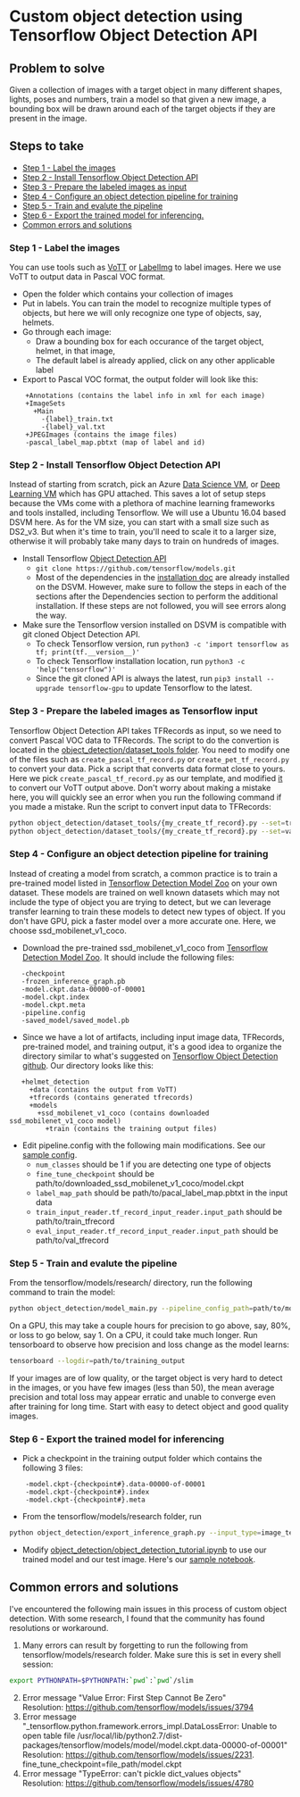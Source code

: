 # Custom object detection using Tensorflow Object Detection API

## Problem to solve
Given a collection of images with a target object in many different shapes, lights, poses and numbers, train a model so that given a new image, a bounding box will be drawn around each of the target objects if they are present in the image.

## Steps to take
  - [Step 1 - Label the images](#step-1---label-the-images)
  - [Step 2 - Install Tensorflow Object Detection API](#step-2---install-tensorflow-object-detection-api)
  - [Step 3 - Prepare the labeled images as input](#step-3---prepare-the-labeled-images-as-tensorflow-input)
  - [Step 4 - Configure an object detection pipeline for training](#step-4---configure-an-object-detection-pipeline-for-training)
  - [Step 5 - Train and evalute the pipeline](#step-5---train-and-evalute-the-pipeline)
  - [Step 6 - Export the trained model for inferencing.](#step-6---export-the-trained-model-for-inferencing)
  - [Common errors and solutions](#common-errors-and-solutions)

### Step 1 - Label the images
You can use tools such as [VoTT](https://github.com/Microsoft/VoTT) or [LabelImg](https://github.com/tzutalin/labelImg) to label images.  Here we use VoTT to output data in Pascal VOC format. 
- Open the folder which contains your collection of images
- Put in labels.  You can train the model to recognize multiple types of objects, but here we will only recognize one type of objects, say, helmets.  
- Go through each image:
    - Draw a bounding box for each occurance of the target object, helmet, in that image, 
    - The default label is already applied, click on any other applicable label  
- Export to Pascal VOC format, the output folder will look like this:
```
    +Annotations (contains the label info in xml for each image)  
    +ImageSets  
      +Main  
        -{label}_train.txt  
        -{label}_val.txt  
    +JPEGImages (contains the image files)  
    -pascal_label_map.pbtxt (map of label and id)
```

### Step 2 - Install Tensorflow Object Detection API
Instead of starting from scratch, pick an Azure [Data Science VM](https://azuremarketplace.microsoft.com/en-us/marketplace/apps/microsoft-ads.linux-data-science-vm-ubuntu), or [Deep Learning VM](https://azuremarketplace.microsoft.com/en-ca/marketplace/apps/microsoft-ads.dsvm-deep-learning) which has GPU attached.  This saves a lot of setup steps because the VMs come with a plethora of machine learning frameworks and tools installed, including Tensorflow.  We will use a Ubuntu 16.04 based DSVM here.  As for the VM size, you can start with a small size such as DS2_v3.  But when it's time to train, you'll need to scale it to a larger size, otherwise it will probably take many days to train on hundreds of images. 
-  Install Tensorflow [Object Detection API](https://github.com/tensorflow/models/tree/master/research/object_detection)
    -  ```git clone https://github.com/tensorflow/models.git```
    -  Most of the dependencies in the [installation doc](https://github.com/tensorflow/models/blob/master/research/object_detection/g3doc/installation.md) are already installed on the DSVM.  However, make sure to follow the steps in each of the sections after the Dependencies section to perform the additional installation.  If these steps are not followed, you will see errors along the way.
-  Make sure the Tensorflow version installed on DSVM is compatible with git cloned Object Detection API.
    -  To check Tensorflow version, run ```python3 -c 'import tensorflow as tf; print(tf.__version__)'```
    -  To check Tensorflow installation location, run ```python3 -c 'help("tensorflow")'```
    -  Since the git cloned API is always the latest, run ```pip3 install --upgrade tensorflow-gpu``` to update Tensorflow to the latest.

### Step 3 - Prepare the labeled images as Tensorflow input
Tensorflow Object Detection API takes TFRecords as input, so we need to convert Pascal VOC data to TFRecords.  The script to do the convertion is located in the [object_detection/dataset_tools folder](https://github.com/tensorflow/models/tree/master/research/object_detection/dataset_tools).  You need to modify one of the files such as ```create_pascal_tf_record.py``` or ```create_pet_tf_record.py``` to convert your data.  Pick a script that converts data format close to yours.  Here we pick ```create_pascal_tf_record.py``` as our template, and modified [it](/TensorflowCustomObjectDetection/create_helmet_tf_record.py) to convert our VoTT output above.  Don't worry about making a mistake here, you will quickly see an error when you run the following command if you made a mistake.  Run the script to convert input data to TFRecords: 
```bash
python object_detection/dataset_tools/{my_create_tf_record}.py --set=train --data_dir=path/to/VoTToutputFolder --output_dir=path/to/TFRecordsOutput
python object_detection/dataset_tools/{my_create_tf_record}.py --set=val --data_dir=path/to/VoTToutputFolder --output_dir=path/to/TFRecordsOutput
``` 

### Step 4 - Configure an object detection pipeline for training
Instead of creating a model from scratch, a common practice is to train a pre-trained model listed in [Tensorflow Detection Model Zoo](https://github.com/tensorflow/models/blob/master/research/object_detection/g3doc/detection_model_zoo.md) on your own dataset. These models are trained on well known datasets which may not include the type of object you are trying to detect, but we can leverage transfer learning to train these models to detect new types of object.  If you don't have GPU, pick a faster model over a more accurate one.  Here, we choose ssd_mobilenet_v1_coco. 

-  Download the pre-trained ssd_mobilenet_v1_coco from [Tensorflow Detection Model Zoo](https://github.com/tensorflow/models/blob/master/research/object_detection/g3doc/detection_model_zoo.md).  It should include the following files:  
```
   -checkpoint  
   -frozen_inference_graph.pb  
   -model.ckpt.data-00000-of-00001  
   -model.ckpt.index  
   -model.ckpt.meta  
   -pipeline.config  
   -saved_model/saved_model.pb
```

-  Since we have a lot of artifacts, including input image data, TFRecords, pre-trained model, and training output, it's a good idea to organize the directory similar to what's suggested on [Tensorflow Object Detection github](https://github.com/tensorflow/models/blob/master/research/object_detection/g3doc/running_locally.md#recommended-directory-structure-for-training-and-evaluation).  Our directory looks like this:
```
   +helmet_detection  
     +data (contains the output from VoTT)  
     +tfrecords (contains generated tfrecords)  
     +models  
       +ssd_mobilenet_v1_coco (contains downloaded ssd_mobilenet_v1_coco model)  
         +train (contains the training output files)
```

-  Edit pipeline.config with the following main modifications.  See our [sample config](/TensorflowCustomObjectDetection/pipeline.config).
   -  ```num_classes``` should be 1 if you are detecting one type of objects
   -  ```fine_tune_checkpoint``` should be path/to/downloaded_ssd_mobilenet_v1_coco/model.ckpt
   -  ```label_map_path``` should be path/to/pacal_label_map.pbtxt in the input data
   -  ```train_input_reader.tf_record_input_reader.input_path``` should be path/to/train_tfrecord
   -  ```eval_input_reader.tf_record_input_reader.input_path``` should be path/to/val_tfrecord
   
### Step 5 - Train and evalute the pipeline
From the tensorflow/models/research/ directory, run the following command to train the model: 
```bash  
python object_detection/model_main.py --pipeline_config_path=path/to/modified_pipeline.config --model_dir=path/to/training_output --alsologtostderr
```
On a GPU, this may take a couple hours for precision to go above, say, 80%, or loss to go below, say 1.  On a CPU, it could take much longer.  Run tensorboard to observe how precision and loss change as the model learns: 
```bash
tensorboard --logdir=path/to/training_output
```
If your images are of low quality, or the target object is very hard to detect in the images, or you have few images (less than 50), the mean average precision and total loss may appear erratic and unable to converge even after training for long time.  Start with easy to detect object and good quality images.   

### Step 6 - Export the trained model for inferencing
-  Pick a checkpoint in the training output folder which contains the following 3 files:  
```
    -model.ckpt-{checkpoint#}.data-00000-of-00001  
    -model.ckpt-{checkpoint#}.index  
    -model.ckpt-{checkpoint#}.meta  
```
-  From the tensorflow/models/research folder, run
  ```bash
  python object_detection/export_inference_graph.py --input_type=image_tensor --pipeline_config_path=path/to/pipeline.config --trained_checkpoint_prefix=path/to/training_output_dir/model.ckpt-{checkpoint#} --output_directory=path/to/output_model_files_for_inference
  ```
-  Modify [object_detection/object_detection_tutorial.ipynb](https://github.com/tensorflow/models/blob/master/research/object_detection/object_detection_tutorial.ipynb) to use our trained model and our test image.  Here's our [sample notebook](/TensorflowCustomObjectDetection/helmet_detection.ipynb). 
  
## Common errors and solutions
I've encountered the following main issues in this process of custom object detection.  With some research, I found that the community has found resolutions or workaround. 

1. Many errors can result by forgetting to run the following from tensorflow/models/research folder.  Make sure this is set in every shell session: 
```bash
export PYTHONPATH=$PYTHONPATH:`pwd`:`pwd`/slim
```
2. Error message "Value Error: First Step Cannot Be Zero"  
Resolution: https://github.com/tensorflow/models/issues/3794
3. Error message "_tensorflow.python.framework.errors_impl.DataLossError: Unable to open table file /usr/local/lib/python2.7/dist-packages/tensorflow/models/model/model.ckpt.data-00000-of-00001"  
Resolution: https://github.com/tensorflow/models/issues/2231. fine_tune_checkpoint=file_path/model.ckpt
4. Error message "TypeError: can't pickle dict_values objects"  
Resolution: https://github.com/tensorflow/models/issues/4780  